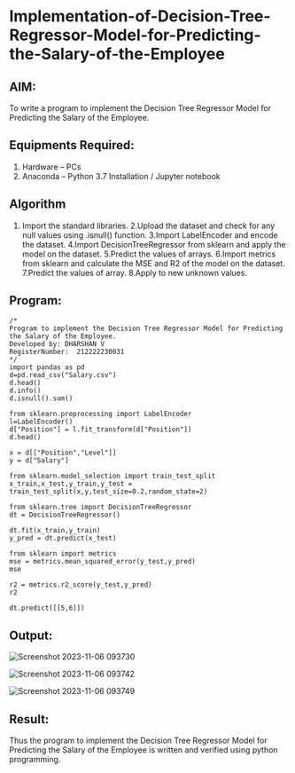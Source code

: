 # Implementation-of-Decision-Tree-Regressor-Model-for-Predicting-the-Salary-of-the-Employee

## AIM:
To write a program to implement the Decision Tree Regressor Model for Predicting the Salary of the Employee.

## Equipments Required:
1. Hardware – PCs
2. Anaconda – Python 3.7 Installation / Jupyter notebook

## Algorithm
1. Import the standard libraries.
2.Upload the dataset and check for any null values using .isnull() function.
3.Import LabelEncoder and encode the dataset.
4.Import DecisionTreeRegressor from sklearn and apply the model on the dataset.
5.Predict the values of arrays.
6.Import metrics from sklearn and calculate the MSE and R2 of the model on the dataset.
7.Predict the values of array.
8.Apply to new unknown values.
   
## Program:
```
/*
Program to implement the Decision Tree Regressor Model for Predicting the Salary of the Employee.
Developed by: DHARSHAN V
RegisterNumber:  212222230031
*/
import pandas as pd
d=pd.read_csv("Salary.csv")
d.head()
d.info()
d.isnull().sum()

from sklearn.preprocessing import LabelEncoder
l=LabelEncoder()
d["Position"] = l.fit_transform(d["Position"])
d.head()

x = d[["Position","Level"]]
y = d["Salary"]

from sklearn.model_selection import train_test_split
x_train,x_test,y_train,y_test = train_test_split(x,y,test_size=0.2,random_state=2)

from sklearn.tree import DecisionTreeRegressor
dt = DecisionTreeRegressor()

dt.fit(x_train,y_train)
y_pred = dt.predict(x_test)

from sklearn import metrics
mse = metrics.mean_squared_error(y_test,y_pred)
mse

r2 = metrics.r2_score(y_test,y_pred)
r2

dt.predict([[5,6]])
```

## Output:




![Screenshot 2023-11-06 093730](https://github.com/Dharshan011/Implementation-of-Decision-Tree-Regressor-Model-for-Predicting-the-Salary-of-the-Employee/assets/113497491/960d71f3-f736-4dee-984e-787ce659c8c2)




![Screenshot 2023-11-06 093742](https://github.com/Dharshan011/Implementation-of-Decision-Tree-Regressor-Model-for-Predicting-the-Salary-of-the-Employee/assets/113497491/75bd1b60-7ad4-496b-8692-bcdc83df24dc)



![Screenshot 2023-11-06 093749](https://github.com/Dharshan011/Implementation-of-Decision-Tree-Regressor-Model-for-Predicting-the-Salary-of-the-Employee/assets/113497491/7d1ea071-b291-42ba-a9bd-299c917ebccd)










## Result:
Thus the program to implement the Decision Tree Regressor Model for Predicting the Salary of the Employee is written and verified using python programming.
